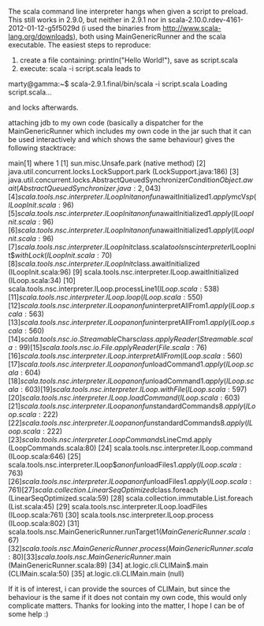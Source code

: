 The scala command line interpreter hangs when given a script to preload. This still works in 2.9.0, but neither in 2.9.1 nor in scala-2.10.0.rdev-4161-2012-01-12-g5f5029d (i used the binaries from http://www.scala-lang.org/downloads), both using MainGenericRunner and the scala executable. The easiest steps to reproduce:

1. create a file containing: println("Hello World!"), save as script.scala
2. execute: scala -i script.scala leads to

marty@gamma:~$ scala-2.9.1.final/bin/scala -i script.scala 
Loading script.scala...

and locks afterwards.

attaching jdb to my own code (basically a dispatcher for the MainGenericRunner which includes my own code in the jar such that it can be used interactively and which shows the same behaviour) gives the following stacktrace:

main[1] where 1
  [1] sun.misc.Unsafe.park (native method)
  [2] java.util.concurrent.locks.LockSupport.park (LockSupport.java:186)
  [3] java.util.concurrent.locks.AbstractQueuedSynchronizer$ConditionObject.await (AbstractQueuedSynchronizer.java:2,043)
  [4] scala.tools.nsc.interpreter.ILoopInit$$anonfun$awaitInitialized$1.apply$mcV$sp (ILoopInit.scala:96)
  [5] scala.tools.nsc.interpreter.ILoopInit$$anonfun$awaitInitialized$1.apply (ILoopInit.scala:96)
  [6] scala.tools.nsc.interpreter.ILoopInit$$anonfun$awaitInitialized$1.apply (ILoopInit.scala:96)
  [7] scala.tools.nsc.interpreter.ILoopInit$class.scala$tools$nsc$interpreter$ILoopInit$$withLock (ILoopInit.scala:70)
  [8] scala.tools.nsc.interpreter.ILoopInit$class.awaitInitialized (ILoopInit.scala:96)
  [9] scala.tools.nsc.interpreter.ILoop.awaitInitialized (ILoop.scala:34)
  [10] scala.tools.nsc.interpreter.ILoop.processLine$1 (ILoop.scala:538)
  [11] scala.tools.nsc.interpreter.ILoop.loop (ILoop.scala:550)
  [12] scala.tools.nsc.interpreter.ILoop$$anonfun$interpretAllFrom$1.apply (ILoop.scala:563)
  [13] scala.tools.nsc.interpreter.ILoop$$anonfun$interpretAllFrom$1.apply (ILoop.scala:560)
  [14] scala.tools.nsc.io.Streamable$Chars$class.applyReader (Streamable.scala:99)
  [15] scala.tools.nsc.io.File.applyReader (File.scala:76)
  [16] scala.tools.nsc.interpreter.ILoop.interpretAllFrom (ILoop.scala:560)
  [17] scala.tools.nsc.interpreter.ILoop$$anonfun$loadCommand$1.apply (ILoop.scala:604)
  [18] scala.tools.nsc.interpreter.ILoop$$anonfun$loadCommand$1.apply (ILoop.scala:603)
  [19] scala.tools.nsc.interpreter.ILoop.withFile (ILoop.scala:597)
  [20] scala.tools.nsc.interpreter.ILoop.loadCommand (ILoop.scala:603)
  [21] scala.tools.nsc.interpreter.ILoop$$anonfun$standardCommands$8.apply (ILoop.scala:222)
  [22] scala.tools.nsc.interpreter.ILoop$$anonfun$standardCommands$8.apply (ILoop.scala:222)
  [23] scala.tools.nsc.interpreter.LoopCommands$LineCmd.apply (LoopCommands.scala:80)
  [24] scala.tools.nsc.interpreter.ILoop.command (ILoop.scala:646)
  [25] scala.tools.nsc.interpreter.ILoop$$anonfun$loadFiles$1.apply (ILoop.scala:763)
  [26] scala.tools.nsc.interpreter.ILoop$$anonfun$loadFiles$1.apply (ILoop.scala:761)
  [27] scala.collection.LinearSeqOptimized$class.foreach (LinearSeqOptimized.scala:59)
  [28] scala.collection.immutable.List.foreach (List.scala:45)
  [29] scala.tools.nsc.interpreter.ILoop.loadFiles (ILoop.scala:761)
  [30] scala.tools.nsc.interpreter.ILoop.process (ILoop.scala:802)
  [31] scala.tools.nsc.MainGenericRunner.runTarget$1 (MainGenericRunner.scala:67)
  [32] scala.tools.nsc.MainGenericRunner.process (MainGenericRunner.scala:80)
  [33] scala.tools.nsc.MainGenericRunner$.main (MainGenericRunner.scala:89)
  [34] at.logic.cli.CLIMain$.main (CLIMain.scala:50)
  [35] at.logic.cli.CLIMain.main (null)

If it is of interest, i can provide the sources of CLIMain, but since the behaviour is the same if it does not contain my own code, this would only complicate matters. 
Thanks for looking into the matter, I hope I can be of some help :)

